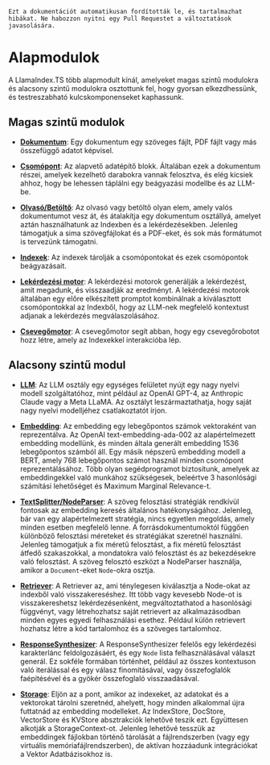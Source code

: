 `Ezt a dokumentációt automatikusan fordították le, és tartalmazhat hibákat. Ne habozzon nyitni egy Pull Requestet a változtatások javasolására.`

# Alapmodulok

A LlamaIndex.TS több alapmodult kínál, amelyeket magas szintű modulokra és alacsony szintű modulokra osztottunk fel, hogy gyorsan elkezdhessünk, és testreszabható kulcskomponenseket kaphassunk.

## Magas szintű modulok

- [**Dokumentum**](./high_level/documents_and_nodes.md): Egy dokumentum egy szöveges fájlt, PDF fájlt vagy más összefüggő adatot képvisel.

- [**Csomópont**](./high_level/documents_and_nodes.md): Az alapvető adatépítő blokk. Általában ezek a dokumentum részei, amelyek kezelhető darabokra vannak felosztva, és elég kicsiek ahhoz, hogy be lehessen táplálni egy beágyazási modellbe és az LLM-be.

- [**Olvasó/Betöltő**](./high_level/data_loader.md): Az olvasó vagy betöltő olyan elem, amely valós dokumentumot vesz át, és átalakítja egy dokumentum osztállyá, amelyet aztán használhatunk az Indexben és a lekérdezésekben. Jelenleg támogatjuk a sima szövegfájlokat és a PDF-eket, és sok más formátumot is tervezünk támogatni.

- [**Indexek**](./high_level/data_index.md): Az indexek tárolják a csomópontokat és ezek csomópontok beágyazásait.

- [**Lekérdezési motor**](./high_level/query_engine.md): A lekérdezési motorok generálják a lekérdezést, amit megadunk, és visszaadják az eredményt. A lekérdezési motorok általában egy előre elkészített promptot kombinálnak a kiválasztott csomópontokkal az Indexből, hogy az LLM-nek megfelelő kontextust adjanak a lekérdezés megválaszolásához.

- [**Csevegőmotor**](./high_level/chat_engine.md): A csevegőmotor segít abban, hogy egy csevegőrobotot hozz létre, amely az Indexekkel interakcióba lép.

## Alacsony szintű modul

- [**LLM**](./low_level/llm.md): Az LLM osztály egy egységes felületet nyújt egy nagy nyelvi modell szolgáltatóhoz, mint például az OpenAI GPT-4, az Anthropic Claude vagy a Meta LLaMA. Az osztályt leszármaztathatja, hogy saját nagy nyelvi modelljéhez csatlakoztatót írjon.

- [**Embedding**](./low_level/embedding.md): Az embedding egy lebegőpontos számok vektoraként van reprezentálva. Az OpenAI text-embedding-ada-002 az alapértelmezett embedding modellünk, és minden általa generált embedding 1536 lebegőpontos számból áll. Egy másik népszerű embedding modell a BERT, amely 768 lebegőpontos számot használ minden csomópont reprezentálásához. Több olyan segédprogramot biztosítunk, amelyek az embeddingekkel való munkához szükségesek, beleértve 3 hasonlósági számítási lehetőséget és Maximum Marginal Relevance-t.

- [**TextSplitter/NodeParser**](./low_level/node_parser.md): A szöveg felosztási stratégiák rendkívül fontosak az embedding keresés általános hatékonyságához. Jelenleg, bár van egy alapértelmezett stratégia, nincs egyetlen megoldás, amely minden esetben megfelelő lenne. A forrásdokumentumoktól függően különböző felosztási méreteket és stratégiákat szeretnél használni. Jelenleg támogatjuk a fix méretű felosztást, a fix méretű felosztást átfedő szakaszokkal, a mondatokra való felosztást és az bekezdésekre való felosztást. A szöveg felosztó eszközt a NodeParser használja, amikor a `Document`-eket `Node`-okra osztja.

- [**Retriever**](./low_level/retriever.md): A Retriever az, ami ténylegesen kiválasztja a Node-okat az indexből való visszakereséshez. Itt több vagy kevesebb Node-ot is visszakereshetsz lekérdezésenként, megváltoztathatod a hasonlósági függvényt, vagy létrehozhatsz saját retrievert az alkalmazásodban minden egyes egyedi felhasználási esethez. Például külön retrievert hozhatsz létre a kód tartalomhoz és a szöveges tartalomhoz.

- [**ResponseSynthesizer**](./low_level/response_synthesizer.md): A ResponseSynthesizer felelős egy lekérdezési karakterlánc feldolgozásáért, és egy `Node` lista felhasználásával választ generál. Ez sokféle formában történhet, például az összes kontextuson való iterálással és egy válasz finomításával, vagy összefoglalók faépítésével és a gyökér összefoglaló visszaadásával.

- [**Storage**](./low_level/storage.md): Eljön az a pont, amikor az indexeket, az adatokat és a vektorokat tárolni szeretnéd, ahelyett, hogy minden alkalommal újra futtatnád az embedding modelleket. Az IndexStore, DocStore, VectorStore és KVStore absztrakciók lehetővé teszik ezt. Együttesen alkotják a StorageContext-ot. Jelenleg lehetővé tesszük az embeddingek fájlokban történő tárolását a fájlrendszerben (vagy egy virtuális memóriafájlrendszerben), de aktívan hozzáadunk integrációkat a Vektor Adatbázisokhoz is.
